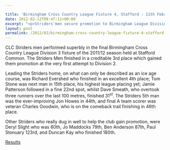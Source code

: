 ```yaml
---

title: 'Birmingham Cross Country League Fixture 4, Stafford - 11th February 2012'
date: 2012-02-12T09:47:11+00:00
excerpt: "<p>Striders'men secure promotion to Birmingham League Division 2...</p>"
layout: post
permalink: /2012/02/birmingham-cross-country-league-fixture-4-stafford-12th-february-2012/
---
```

</p> 

CLC Striders men performed superbly in the final Birmingham Cross Country League Division 3 fixture of the 2011/12 season held at Stafford Common. The Striders Men finished in a creditable 3rd place which gained them promotion at the very first attempt to Division 2.

Leading the Striders home, on what can only be described as an ice age course, was Richard Evershed who finished in an excellent 4th place; Tom Stone was next man in 15th place, his highest league placing yet; Jamie Patterson followed in a fine 22nd spot, whilst Dave Smeath, who overtook three runners over the last 100 metres, finished 31<sup>st</sup>. The Striders 5th man was the ever-improving Jon Howes in 44th, and final A team scorer was veteran Charles Goodwin, who is on the comeback trail finishing in 46th place.

Other Striders who really dug in well to help the club gain promotion, were Deryl Slight who was 60th, Jo Maddocks 79th, Ben Anderson 87th, Paul Stonuary 123rd, and Duncan Kay who finished 180th.

<a href="/assets/pdf/results/2012bccl4.pdf" target="_blank" rel="nofollow">Results</a>
